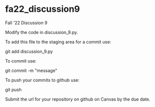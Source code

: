 # fa22_discussion9
Fall '22 Discussion 9

Modify the code in discussion_9.py. 

To add this file to the staging area for a commit use:

git add discussion_9.py

To commit use:

git commit -m "message"

To push your commits to github use:

git push

Submit the url for your repository on github on Canvas by the due date.
